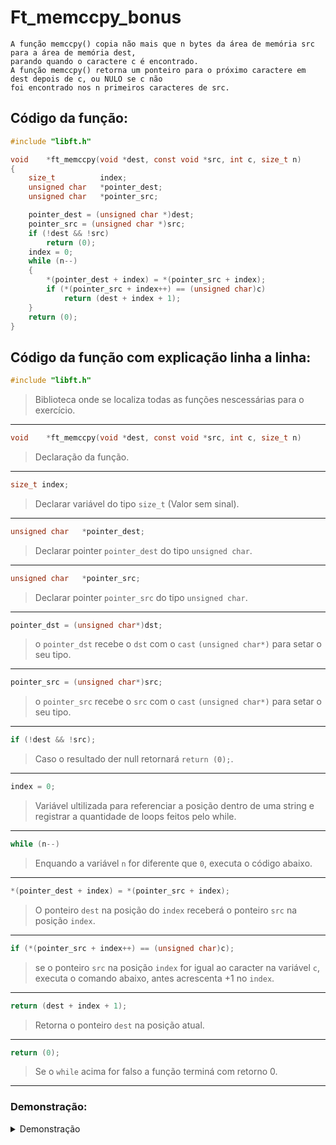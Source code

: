 # Ft_memccpy_bonus
```
A função memccpy() copia não mais que n bytes da área de memória src para a área de memória dest, 
parando quando o caractere c é encontrado.
A função memccpy() retorna um ponteiro para o próximo caractere em dest depois de c, ou NULO se c não 
foi encontrado nos n primeiros caracteres de src.
```
    
## Código da função:
```c
#include "libft.h"

void	*ft_memccpy(void *dest, const void *src, int c, size_t n)
{
	size_t			index;
	unsigned char	*pointer_dest;
	unsigned char	*pointer_src;

	pointer_dest = (unsigned char *)dest;
	pointer_src = (unsigned char *)src;
	if (!dest && !src)
		return (0);
	index = 0;
	while (n--)
	{
		*(pointer_dest + index) = *(pointer_src + index);
		if (*(pointer_src + index++) == (unsigned char)c)
			return (dest + index + 1);
	}
	return (0);
}
```
## Código da função com explicação linha a linha:

```c
#include "libft.h"
``` 
>Biblioteca onde se localiza todas as funções nescessárias para o exercício.
---
```c
void	*ft_memccpy(void *dest, const void *src, int c, size_t n)
``` 
>Declaração da função.
---
```c
size_t index; 
```
>Declarar variável do tipo `size_t` (Valor sem sinal).
---
```c
unsigned char	*pointer_dest;
```
>Declarar pointer `pointer_dest` do tipo `unsigned char`.
---
```c
unsigned char	*pointer_src;
```
>Declarar pointer `pointer_src` do tipo `unsigned char`.
---
```c
pointer_dst = (unsigned char*)dst;
```
>o `pointer_dst` recebe o `dst` com o `cast` `(unsigned char*)` para setar o seu tipo.
---
```c
pointer_src = (unsigned char*)src;
```
>o `pointer_src` recebe o `src` com o `cast` `(unsigned char*)` para setar o seu tipo.
---
```c
if (!dest && !src);
```
>Caso o resultado der null retornará `return (0);`.
---
```c
index = 0;
```
>Variável ultilizada para referenciar a posição dentro de uma string e registrar a quantidade de loops feitos pelo while.
---
```c
while (n--)
```
 >Enquando a variável `n` for diferente que `0`, executa o código abaixo.
---
```c
*(pointer_dest + index) = *(pointer_src + index);
```
>O ponteiro `dest` na posição do `index` receberá o ponteiro `src` na posição `index`.
---
```c
if (*(pointer_src + index++) == (unsigned char)c);
```
> se o ponteiro `src` na posição `index` for igual ao caracter na variável `c`, executa o comando abaixo, antes acrescenta +1 no `index`.
---
```c
return (dest + index + 1);
```
>Retorna o ponteiro `dest` na posição atual.
---
```c
return (0);
```
>Se o `while` acima for falso a função terminá com retorno 0.
---

### Demonstração:

<details>
<summary>Demonstração</summary>
![image](https://github.com/Alef-Matos/42_lisboa/blob/master/libft_comment/Ft_strchr/)
</details>
